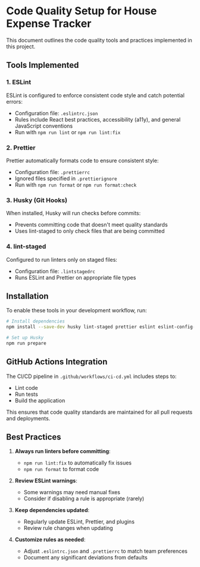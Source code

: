 # Code Quality Setup for House Expense Tracker

This document outlines the code quality tools and practices implemented in this project.

## Tools Implemented

### 1. ESLint
ESLint is configured to enforce consistent code style and catch potential errors:
- Configuration file: `.eslintrc.json`
- Rules include React best practices, accessibility (a11y), and general JavaScript conventions
- Run with `npm run lint` or `npm run lint:fix`

### 2. Prettier
Prettier automatically formats code to ensure consistent style:
- Configuration file: `.prettierrc`
- Ignored files specified in `.prettierignore`
- Run with `npm run format` or `npm run format:check`

### 3. Husky (Git Hooks)
When installed, Husky will run checks before commits:
- Prevents committing code that doesn't meet quality standards
- Uses lint-staged to only check files that are being committed

### 4. lint-staged
Configured to run linters only on staged files:
- Configuration file: `.lintstagedrc`
- Runs ESLint and Prettier on appropriate file types

## Installation

To enable these tools in your development workflow, run:

```bash
# Install dependencies
npm install --save-dev husky lint-staged prettier eslint eslint-config-prettier eslint-plugin-react eslint-plugin-react-hooks eslint-plugin-jsx-a11y

# Set up Husky
npm run prepare
```

## GitHub Actions Integration

The CI/CD pipeline in `.github/workflows/ci-cd.yml` includes steps to:
- Lint code
- Run tests
- Build the application

This ensures that code quality standards are maintained for all pull requests and deployments.

## Best Practices

1. **Always run linters before committing**:
   - `npm run lint:fix` to automatically fix issues
   - `npm run format` to format code

2. **Review ESLint warnings**:
   - Some warnings may need manual fixes
   - Consider if disabling a rule is appropriate (rarely)

3. **Keep dependencies updated**:
   - Regularly update ESLint, Prettier, and plugins
   - Review rule changes when updating

4. **Customize rules as needed**:
   - Adjust `.eslintrc.json` and `.prettierrc` to match team preferences
   - Document any significant deviations from defaults

